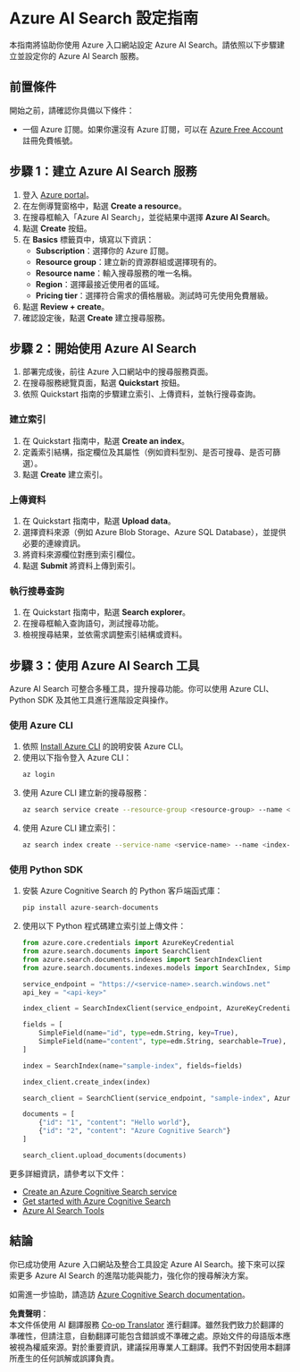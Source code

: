 <!--
CO_OP_TRANSLATOR_METADATA:
{
  "original_hash": "f0ce2d470f3efad6f8c7df376f416a4b",
  "translation_date": "2025-05-20T07:22:06+00:00",
  "source_file": "00-course-setup/AzureSearch.md",
  "language_code": "tw"
}
-->
# Azure AI Search 設定指南

本指南將協助你使用 Azure 入口網站設定 Azure AI Search。請依照以下步驟建立並設定你的 Azure AI Search 服務。

## 前置條件

開始之前，請確認你具備以下條件：

- 一個 Azure 訂閱。如果你還沒有 Azure 訂閱，可以在 [Azure Free Account](https://azure.microsoft.com/free/?wt.mc_id=studentamb_258691) 註冊免費帳號。

## 步驟 1：建立 Azure AI Search 服務

1. 登入 [Azure portal](https://portal.azure.com/?wt.mc_id=studentamb_258691)。
2. 在左側導覽窗格中，點選 **Create a resource**。
3. 在搜尋框輸入「Azure AI Search」，並從結果中選擇 **Azure AI Search**。
4. 點選 **Create** 按鈕。
5. 在 **Basics** 標籤頁中，填寫以下資訊：
   - **Subscription**：選擇你的 Azure 訂閱。
   - **Resource group**：建立新的資源群組或選擇現有的。
   - **Resource name**：輸入搜尋服務的唯一名稱。
   - **Region**：選擇最接近使用者的區域。
   - **Pricing tier**：選擇符合需求的價格層級。測試時可先使用免費層級。
6. 點選 **Review + create**。
7. 確認設定後，點選 **Create** 建立搜尋服務。

## 步驟 2：開始使用 Azure AI Search

1. 部署完成後，前往 Azure 入口網站中的搜尋服務頁面。
2. 在搜尋服務總覽頁面，點選 **Quickstart** 按鈕。
3. 依照 Quickstart 指南的步驟建立索引、上傳資料，並執行搜尋查詢。

### 建立索引

1. 在 Quickstart 指南中，點選 **Create an index**。
2. 定義索引結構，指定欄位及其屬性（例如資料型別、是否可搜尋、是否可篩選）。
3. 點選 **Create** 建立索引。

### 上傳資料

1. 在 Quickstart 指南中，點選 **Upload data**。
2. 選擇資料來源（例如 Azure Blob Storage、Azure SQL Database），並提供必要的連線資訊。
3. 將資料來源欄位對應到索引欄位。
4. 點選 **Submit** 將資料上傳到索引。

### 執行搜尋查詢

1. 在 Quickstart 指南中，點選 **Search explorer**。
2. 在搜尋框輸入查詢語句，測試搜尋功能。
3. 檢視搜尋結果，並依需求調整索引結構或資料。

## 步驟 3：使用 Azure AI Search 工具

Azure AI Search 可整合多種工具，提升搜尋功能。你可以使用 Azure CLI、Python SDK 及其他工具進行進階設定與操作。

### 使用 Azure CLI

1. 依照 [Install Azure CLI](https://learn.microsoft.com/en-us/cli/azure/install-azure-cli?wt.mc_id=studentamb_258691) 的說明安裝 Azure CLI。
2. 使用以下指令登入 Azure CLI：
   ```bash
   az login
   ```
3. 使用 Azure CLI 建立新的搜尋服務：
   ```bash
   az search service create --resource-group <resource-group> --name <service-name> --sku Free
   ```
4. 使用 Azure CLI 建立索引：
   ```bash
   az search index create --service-name <service-name> --name <index-name> --fields "field1:type, field2:type"
   ```

### 使用 Python SDK

1. 安裝 Azure Cognitive Search 的 Python 客戶端函式庫：
   ```bash
   pip install azure-search-documents
   ```
2. 使用以下 Python 程式碼建立索引並上傳文件：
   ```python
   from azure.core.credentials import AzureKeyCredential
   from azure.search.documents import SearchClient
   from azure.search.documents.indexes import SearchIndexClient
   from azure.search.documents.indexes.models import SearchIndex, SimpleField, edm

   service_endpoint = "https://<service-name>.search.windows.net"
   api_key = "<api-key>"

   index_client = SearchIndexClient(service_endpoint, AzureKeyCredential(api_key))

   fields = [
       SimpleField(name="id", type=edm.String, key=True),
       SimpleField(name="content", type=edm.String, searchable=True),
   ]

   index = SearchIndex(name="sample-index", fields=fields)

   index_client.create_index(index)

   search_client = SearchClient(service_endpoint, "sample-index", AzureKeyCredential(api_key))

   documents = [
       {"id": "1", "content": "Hello world"},
       {"id": "2", "content": "Azure Cognitive Search"}
   ]

   search_client.upload_documents(documents)
   ```

更多詳細資訊，請參考以下文件：

- [Create an Azure Cognitive Search service](https://learn.microsoft.com/en-us/azure/search/search-create-service-portal?wt.mc_id=studentamb_258691)
- [Get started with Azure Cognitive Search](https://learn.microsoft.com/en-us/azure/search/search-get-started-portal?wt.mc_id=studentamb_258691)
- [Azure AI Search Tools](https://learn.microsoft.com/en-us/azure/ai-services/agents/how-to/tools/azure-ai-search?tabs=azurecli%2Cpython&pivots=code-examples?wt.mc_id=studentamb_258691)

## 結論

你已成功使用 Azure 入口網站及整合工具設定 Azure AI Search。接下來可以探索更多 Azure AI Search 的進階功能與能力，強化你的搜尋解決方案。

如需進一步協助，請造訪 [Azure Cognitive Search documentation](https://learn.microsoft.com/en-us/azure/search/?wt.mc_id=studentamb_258691)。

**免責聲明**：  
本文件係使用 AI 翻譯服務 [Co-op Translator](https://github.com/Azure/co-op-translator) 進行翻譯。雖然我們致力於翻譯的準確性，但請注意，自動翻譯可能包含錯誤或不準確之處。原始文件的母語版本應被視為權威來源。對於重要資訊，建議採用專業人工翻譯。我們不對因使用本翻譯所產生的任何誤解或誤譯負責。